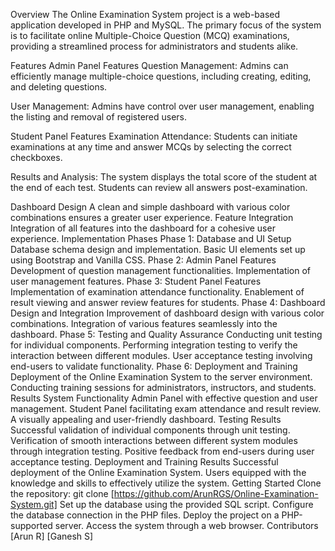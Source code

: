 Overview
The Online Examination System project is a web-based application developed in PHP and MySQL. The primary focus of the system is to facilitate online Multiple-Choice Question (MCQ) examinations, providing a streamlined process for administrators and students alike.

Features
Admin Panel Features
Question Management: Admins can efficiently manage multiple-choice questions, including creating, editing, and deleting questions.

User Management: Admins have control over user management, enabling the listing and removal of registered users.

Student Panel Features
Examination Attendance: Students can initiate examinations at any time and answer MCQs by selecting the correct checkboxes.

Results and Analysis: The system displays the total score of the student at the end of each test. Students can review all answers post-examination.

Dashboard Design
A clean and simple dashboard with various color combinations ensures a greater user experience.
Feature Integration
Integration of all features into the dashboard for a cohesive user experience.
Implementation Phases
Phase 1: Database and UI Setup
Database schema design and implementation.
Basic UI elements set up using Bootstrap and Vanilla CSS.
Phase 2: Admin Panel Features
Development of question management functionalities.
Implementation of user management features.
Phase 3: Student Panel Features
Implementation of examination attendance functionality.
Enablement of result viewing and answer review features for students.
Phase 4: Dashboard Design and Integration
Improvement of dashboard design with various color combinations.
Integration of various features seamlessly into the dashboard.
Phase 5: Testing and Quality Assurance
Conducting unit testing for individual components.
Performing integration testing to verify the interaction between different modules.
User acceptance testing involving end-users to validate functionality.
Phase 6: Deployment and Training
Deployment of the Online Examination System to the server environment.
Conducting training sessions for administrators, instructors, and students.
Results
System Functionality
Admin Panel with effective question and user management.
Student Panel facilitating exam attendance and result review.
A visually appealing and user-friendly dashboard.
Testing Results
Successful validation of individual components through unit testing.
Verification of smooth interactions between different system modules through integration testing.
Positive feedback from end-users during user acceptance testing.
Deployment and Training Results
Successful deployment of the Online Examination System.
Users equipped with the knowledge and skills to effectively utilize the system.
Getting Started
Clone the repository: git clone [https://github.com/ArunRGS/Online-Examination-System.git]
Set up the database using the provided SQL script.
Configure the database connection in the PHP files.
Deploy the project on a PHP-supported server.
Access the system through a web browser.
Contributors
[Arun R]
[Ganesh S]
